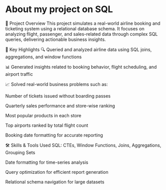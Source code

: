 # About my project on SQL

📘 Project Overview
This project simulates a real-world airline booking and ticketing system using a relational database schema. It focuses on analyzing flight, passenger, and sales-related data through complex SQL queries, delivering actionable business insights.

📌 Key Highlights
🔍 Queried and analyzed airline data using SQL joins, aggregations, and window functions

📊 Generated insights related to booking behavior, flight scheduling, and airport traffic

📈 Solved real-world business problems such as:

Number of tickets issued without boarding passes

Quarterly sales performance and store-wise ranking

Most popular products in each store

Top airports ranked by total flight count

Booking date formatting for accurate reporting

🛠️ Skills & Tools Used
SQL: CTEs, Window Functions, Joins, Aggregations, Grouping Sets

Date formatting for time-series analysis

Query optimization for efficient report generation

Relational schema navigation for large datasets

